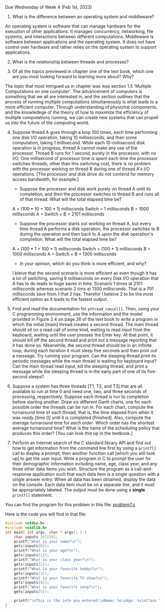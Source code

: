 Due Wednesday of Week 4 (Feb 1st, 2023)

1. What is the difference between an operating system and middleware?

An operating system is software that can manage hardware for the execution of other applications. It manages concurrency, networking, file systems, and interactions between different computations. Middleware is software between applications and the operating system. It does not have control over hardware and rather relies on the operating system to support applications.

2. What is the relationship between threads and processes?

3. Of all the topics previewed in chapter one of the text book, which one are you most looking forward to learning more about? Why?

 The topic that most intrigued us in chapter was was section 1.5 'Multiple Computations on one computer'. The advancement of computers is something that we all are interested in, and the section outlines that the process of running multiple computations simultaneously is what leads to a more efficient computer. Through understanding of physichal components, and the knowledege of the theory of how to maximize the efficiency of multiple computations running, we can create new systems that can propell us into the future of the computing world.

4. Suppose thread A goes through a loop 100 times, each time performing one disk I/O operation, taking 10 milliseconds, and then some computation, taking 1 millisecond. While each 10-millisecond disk operation is in progress, thread A cannot make any use of the processor. Thread B runs for 1 second, purely in the processor, with no I/O. One millisecond of processor time is spent each time the processor switches threads; other than this switching cost, there is no problem with the processor working on thread B during one of thread A's I/O operations. [The processor and disk drive do not contend for memory access bandwidth, for example.]

    + Suppose the processor and disk work purely on thread A until its completion, and then the processor switches to thread B and runs all of that thread. What will the total elapsed time be?

    A = (100 * 10 + 100 * 1)  millisconds
    Switch = 1 millisconds
    B = 1000 millisconds
    A + Switch + B = 2101 millisconds
    
    + Suppose the processor starts out working on thread A, but every time thread A performs a disk operation, the processor switches to B during the operation and then back to A upon the disk operation's completion. What will the total elapsed time be?

    A = (100 * 1 + 100 * 1) millisconds
    Switch = (100 * 1) millisconds
    B = 1000 millisconds
    A + Switch + B = 1300 millisconds
    
    + _In your opinion_, which do you think is more efficient, and why?

    I bleive that the second scenario is more efficient as even though it has a lot of switching, saving 9 milliseconds on every Disk I/O operation that A has to do leads to huge saves in time. Scenario 1 times at 2101 millisconds whereas scenario 2 tims at 1300 millisconds. That is a 701 millisconds save from 1 that 2 has. Therefor I beleive 2 to be the most efficient option as it leads to the fastest output. 

5. Find and read the documentation for `pthread_cancel[]`. Then, using your C programming environment, use the information and the model provided in Figure 2.4 on page 26 of the text book to write a program in which the initial [main] thread creates a second thread. The main thread should sit on a read call of some kind, waiting to read input from the keyboard, waiting until the user presses the Enter key. At that point, it should kill off the second thread and print out a message reporting that it has done so. Meanwhile, the second thread should be in an infinite loop; during each iteration it must sleep five seconds and then print out a message. Try running your program. Can the sleeping thread print its periodic messages while the main thread is waiting for keyboard input? Can the main thread read input, kill the sleeping thread, and print a message while the sleeping thread is in the early part of one of its five-second sleeps?

6. Suppose a system has three threads [T1, T2, and T3] that are all available to run at time 0 and need one, two, and three seconds of processing, respectively. Suppose each thread is run to completion before starting another. Draw six different Gantt charts, one for each possible order the threads can be run in. For each chart, compute the turnaround time of each thread; that is, the time elapsed from when it was _ready [time 0]_ until it is completed [finished]. Also, compute the _average_ turnaround time for _each order_. Which order has the shortest average turnaround time? What is the name of the scheduling policy that produces this order? {You can look this up in the textbook.]

7. Perform an Internet search of the C standard library API and find out how to get information from the command line first by using a `printf[]` call to display a prompt, then another function call [which you will look up] to get the user input. Write a program in C to prompt the user for their demographic information including name, age, class year, and any three other data items you wish. Structure the program as a call-and-response application such that each data item is a single question with a single answer entry. When all data has been obtained, display the data on the console. Each data item must be on a separate line, and it must be appropriately labeled. The output must be done using a **single** `printf[]` statement.

You can find the program for this problem in this file: [problem7.c](https://github.com/Sarronnn/CMSI-3510_Tadesse-Ramchandran-Peer-Abrams/blob/main/Homeworks/homework01/problem7.c)

Here is the code you will find in that file:

```c
#include <stdio.h>
#include <stdlib.h>
int main( int argc, char * argv[] ) {
    char inputs [6][55];
    printf("What is your name?\n");
    gets(inputs[0]); 
    printf("What is your age?\n");
    gets(inputs[1]);
    printf("What is your class year?\n");
    gets(inputs[2]);
    printf("What is your favorite hobby?\n");
    gets(inputs[3]);
    printf("What is your favorite TV show?\n");
    gets(inputs[4]);
    printf("What is your favorite song?\n");
    gets(inputs[5]);

    printf("\nThis is the info you entered:\nName: %s\nAge: %s\nClass Year: %s\nFavorite Hobby: %s\nFavorite TV Show: %s\nFavorite Song: %s\n\n", inputs[0], inputs[1], inputs[2], inputs[3], inputs[4], inputs[5]);
}
```
